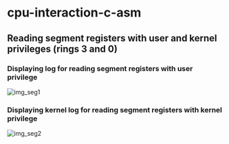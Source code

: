 # cpu-interaction-c-asm

## Reading segment registers with user and kernel privileges (rings 3 and 0)

### Displaying log for reading segment registers with user privilege

![img_seg1](https://i.imgur.com/mWJcm0L.png)

### Displaying kernel log for reading segment registers with kernel privilege

![img_seg2](https://i.imgur.com/PhLpcLa.png)